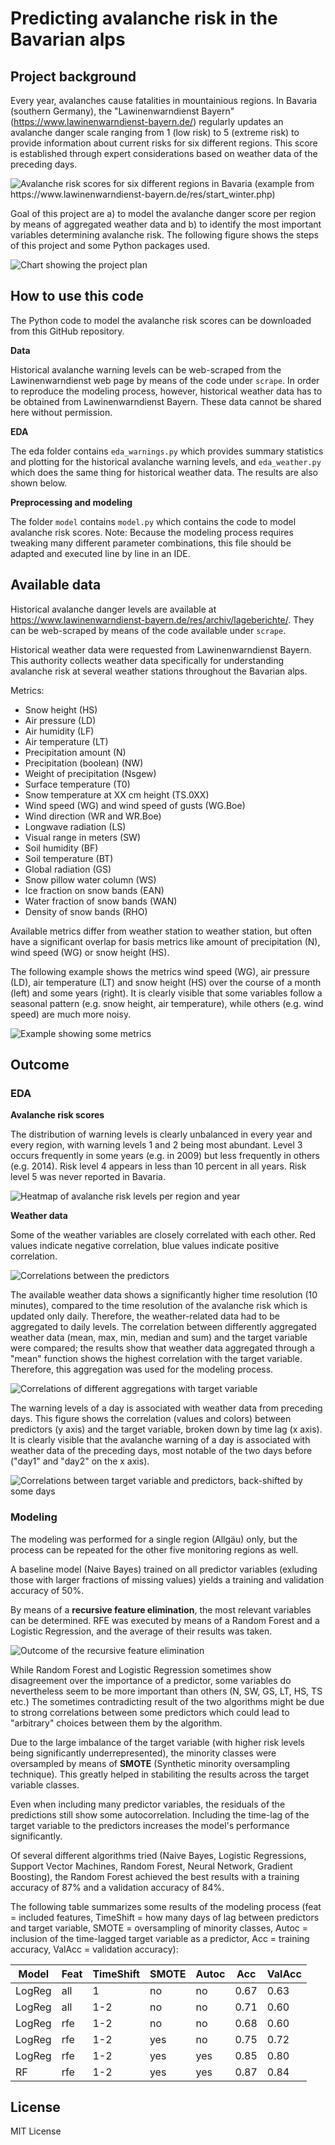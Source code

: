 # Predicting avalanche risk in the Bavarian alps

## Project background

Every year, avalanches cause fatalities in mountainious regions. In Bavaria (southern Germany), the "Lawinenwarndienst Bayern" (https://www.lawinenwarndienst-bayern.de/) regularly updates an avalanche danger scale ranging from 1 (low risk) to 5 (extreme risk) to provide information about current risks for six different regions. This score is established through expert considerations based on weather data of the preceding days.

![Avalanche risk scores for six different regions in Bavaria (example from https://www.lawinenwarndienst-bayern.de/res/start_winter.php)](eda/output/regions.png)

Goal of this project are a) to model the avalanche danger score per region by means of aggregated weather data and b) to identify the most important variables determining avalanche risk. The following figure shows the steps of this project and some Python packages used.

![Chart showing the project plan](eda/output/flowchart.jpg)

## How to use this code

The Python code to model the avalanche risk scores can be downloaded from this GitHub repository. 

**Data**

Historical avalanche warning levels can be web-scraped from the Lawinenwarndienst web page by means of the code under `scrape`. In order to reproduce the modeling process, however, historical weather data has to be obtained from Lawinenwarndienst Bayern. These data cannot be shared here without permission.

**EDA**

The eda folder contains `eda_warnings.py` which provides summary statistics and plotting for the historical avalanche warning levels, and `eda_weather.py` which does the same thing for historical weather data. The results are also shown below.

**Preprocessing and modeling**

The folder `model` contains `model.py` which contains the code to model avalanche risk scores. Note: Because the modeling process requires tweaking many different parameter combinations, this file should be adapted and executed line by line in an IDE.

## Available data

Historical avalanche danger levels are available at https://www.lawinenwarndienst-bayern.de/res/archiv/lageberichte/. They can be web-scraped by means of the code available under `scrape`.

Historical weather data were requested from Lawinenwarndienst Bayern. This authority collects weather data specifically for understanding avalanche risk at several weather stations throughout the Bavarian alps.

Metrics:
* Snow height (HS)
* Air pressure (LD)
* Air humidity (LF)
* Air temperature (LT)
* Precipitation amount (N)
* Precipitation (boolean) (NW)
* Weight of precipitation (Nsgew)
* Surface temperature (T0)
* Snow temperature at XX cm height (TS.0XX)
* Wind speed (WG) and wind speed of gusts (WG.Boe)
* Wind direction (WR and WR.Boe)
* Longwave radiation (LS)
* Visual range in meters (SW)
* Soil humidity (BF)
* Soil temperature (BT)
* Global radiation (GS)
* Snow pillow water column (WS)
* Ice fraction on snow bands (EAN)
* Water fraction of snow bands (WAN)
* Density of snow bands (RHO)

Available metrics differ from weather station to weather station, but often have a significant overlap for basis metrics like amount of precipitation (N), wind speed (WG) or snow height (HS).

The following example shows the metrics wind speed (WG), air pressure (LD), air temperature (LT) and snow height (HS) over the course of a month (left) and some years (right). It is clearly visible that some variables follow a seasonal pattern (e.g. snow height, air temperature), while others (e.g. wind speed) are much more noisy.

![Example showing some metrics](eda/output/overview_data.png)

## Outcome

### EDA

**Avalanche risk scores**

The distribution of warning levels is clearly unbalanced in every year and every region, with warning levels 1 and 2 being most abundant. Level 3 occurs frequently in some years (e.g. in 2009) but less frequently in others (e.g. 2014). Risk level 4 appears in less than 10 percent in all years. Risk level 5 was never reported in Bavaria.

![Heatmap of avalanche risk levels per region and year](eda/output/warning_levels_perc.png)


**Weather data**

Some of the weather variables are closely correlated with each other. Red values indicate negative correlation, blue values indicate positive correlation.

![Correlations between the predictors](eda/output/correlations.png)

The available weather data shows a significantly higher time resolution (10 minutes), compared to the time resolution of the avalanche risk which is updated only daily. Therefore, the weather-related data had to be aggregated to daily levels. The correlation between differently aggregated weather data (mean, max, min, median and sum) and the target variable were compared; the results show that weather data aggregated through a "mean" function shows the highest correlation with the target variable. Therefore, this aggregation was used for the modeling process.

![Correlations of different aggregations with target variable](eda/output/compare_aggregations.png)

The warning levels of a day is associated with weather data from preceding days. This figure shows the correlation (values and colors) between predictors (y axis) and the target variable, broken down by time lag (x axis). It is clearly visible that the avalanche warning of a day is associated with weather data of the preceding days, most notable of the two days before ("day1" and "day2" on the x axis).

![Correlations between target variable and predictors, back-shifted by some days](eda/output/correlation_shift.png)

### Modeling

The modeling was performed for a single region (Allgäu) only, but the process can be repeated for  the other five monitoring regions as well.

A baseline model (Naive Bayes) trained on all predictor variables (exluding those with larger fractions of missing values) yields a training and validation accuracy of 50%.

By means of a **recursive feature elimination**, the most relevant variables can be determined. RFE was executed by means of a Random Forest and a Logistic Regression, and the average of their results was taken.

![Outcome of the recursive feature elimination](eda/output/rfe.png)

While Random Forest and Logistic Regression sometimes show disagreement over the importance of a predictor, some variables do nevertheless seem to be more important than others (N, SW, GS, LT, HS, TS etc.) The sometimes contradicting result of the two algorithms might be due to strong correlations between some predictors which could lead to "arbitrary" choices between them by the algorithm.

Due to the large imbalance of the target variable (with higher risk levels being significantly underrepresented), the minority classes were oversampled by means of **SMOTE** (Synthetic minority oversampling technique). This greatly helped in stabiliting the results across the target variable classes.

Even when including many predictor variables, the residuals of the predictions still show some autocorrelation. Including the time-lag of the target variable to the predictors increases the model's performance significantly.

Of several different algorithms tried (Naive Bayes, Logistic Regressions, Support Vector Machines, Random Forest, Neural Network, Gradient Boosting), the Random Forest achieved the best results with a training accuracy of 87% and a validation accuracy of 84%.

The following table summarizes some results of the modeling process (feat = included features, TimeShift = how many days of lag between predictors and target variable, SMOTE = oversampling of minority classes, Autoc = inclusion of the time-lagged target variable as a predictor, Acc = training accuracy, ValAcc = validation accuracy):

| Model | Feat | TimeShift | SMOTE | Autoc | Acc | ValAcc
| ----- | ----- | ----- | ----- | ----- | ----- | ----- | 
| LogReg | all | 1 | no | no | 0.67 | 0.63 |
| LogReg | all | 1-2 | no | no | 0.71 | 0.60 |
| LogReg | rfe | 1-2 | no | no | 0.68 | 0.60 |
| LogReg | rfe | 1-2 | yes | no | 0.75 | 0.72 |
| LogReg | rfe | 1-2 | yes | yes | 0.85 | 0.80 |
| RF | rfe | 1-2 | yes | yes | 0.87 | 0.84 |


## License

MIT License